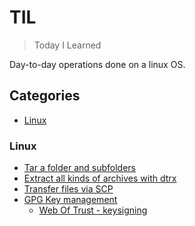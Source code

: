 # TIL
> Today I Learned

Day-to-day operations done on a linux OS.

## Categories
* [Linux]()

### Linux
* [Tar a folder and subfolders][1]
* [Extract all kinds of archives with dtrx][2]
* [Transfer files via SCP][3]
* [GPG Key management][4]
  * [Web Of Trust - keysigning][5]

[1]: https://github.com/dminca/dotfiles/blob/til/MiniDocs/archiving/tar-folder-and-subfolders.md
[2]: https://github.com/dminca/dotfiles/blob/til/MiniDocs/archiving/extract-everything.md
[3]: https://github.com/dminca/dotfiles/blob/til/MiniDocs/remoteOps/scp-file-transfer.md
[4]: https://github.com/dminca/dotfiles/tree/til/MiniDocs/gpgOps
[5]: https://github.com/dminca/dotfiles/tree/til/MiniDocs/gpgOps/web-of-trust-keysigning.md